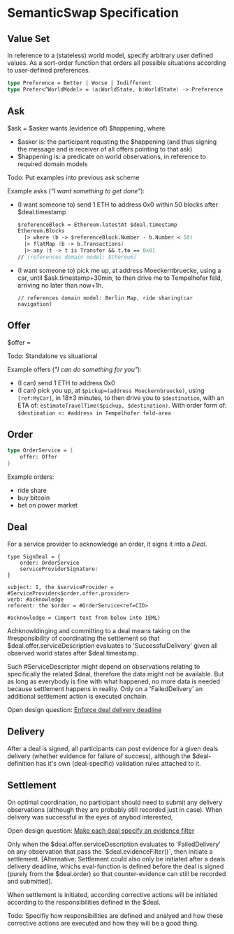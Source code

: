 # SemanticSwap Specification

## Value Set

In reference to a (stateless) world model, specify arbitrary user defined values. As a sort-order function that orders all possible situations according to user-defined preferences.

```fsharp
type Preference = Better | Worse | Indifferent
type Prefer<^WorldModel> = (a:WorldState, b:WorldState) -> Preference
```

## Ask

$ask = $asker wants (evidence of) $happening, where
- $asker is: the participant requsting the $happening (and thus signing the message and is receiver of all offers pointing to that ask)
- $happening is: a predicate on world observations, in reference to required domain models

Todo: Put examples into previous ask scheme

Example asks (_"I want something to get done"_):

- (I want someone to) send 1 ETH to address 0x0 within 50 blocks after $deal.timestamp
  ```fsharp
  $referenceBlock = Ethereum.latestAt $deal.timestamp
  Ethereum.Blocks
    |> where (b -> $referenceBlock.Number - b.Number < 50)
    |> flatMap (b -> b.Transactions)
    |> any (t -> t is Transfer && t.to == 0x0)
  // (references domain model: Ethereum)
  ```
- (I want someone to) pick me up, at address Moeckernbruecke, using a car, until $ask.timestamp+30min, to then drive me to Tempelhofer feld, arriving no later than now+1h.
  ```
  // references domain model: Berlin Map, ride sharing(car navigation)
  ```

## Offer

$offer = 

Todo: Standalone vs situational

Example offers (_"I can do something for you"_):

- (I can) send 1 ETH to address 0x0
- (I can) pick you up, at `$pickup=(address Moeckernbruecke)`, using `[ref:MyCar]`, in 18±3 minutes, to then drive you to `$destination`, with an ETA of: `estimateTravelTime($pickup, $destination)`.
  With order form of:
  `$destination <: #address in Tempelhofer feld-area`

## Order

```fsharp
type OrderService = {
    offer: Offer
}
```

Example orders:
- ride share
- buy bitcoin
- bet on power market

## Deal

For a service provider to acknowledge an order, it signs it into a _Deal_.

```fsharp=
type SignDeal = {
    order: OrderService
    serviceProviderSignature: 
}
```

```ieml
subject: I, the $serviceProvider = #ServiceProvider<$order.offer.provider>
verb: #acknowledge
referent: the $order = #OrderService<ref=CID>

#acknowledge = (import text from below into IEML)
```

Achknowldinging and committing to a deal means taking on the #responsibility of coordinating the settlement so that $deal.offer.serviceDescription evaluates to 'SuccessfulDelivery' given all observed world states after $deal.timestamp.

Such #ServiceDescriptor might depend on observations relating to specifically the related $deal, therefore the data might not be available. But as long as everybody is fine with what happened, no more data is needed because settlement happens in reality. Only on a 'FailedDelivery' an additional settlement action is executed onchain.

Open design question: [Enforce deal delivery deadline](/K3zbY57zSXOsrFtKXDexXQ)


## Delivery

After a deal is signed, all participants can post evidence for a given deals delivery (whether evidence for failure of success), although the $deal-definition has it's own (deal-specific) validation rules attached to it.

## Settlement

On optimal coordination, no participant should need to submit any delivery observations (although they are probably still recorded just in case). When delivery was successful in the eyes of anybod interested, 

Open design question: [Make each deal specify an evidence filter](/kkHl6drJSS2eynSU2gPkwg)

Only when the $deal.offer.serviceDescription evaluates to 'FailedDelivery' on any observation that pass the `$deal.evidenceFilter()`, then initiate a settlement. [Alternative: Settlement could also only be initiated after a deals delivery deadline, whichs eval-function is defined before the deal is signed (purely from the $deal.order) so that counter-evidence can still be recorded and submitted].

When settlement is initiated, according corrective actions will be initiated according to the responsibilities defined in the $deal.

Todo: Specifiy how responsibilities are defined and analyed and how these corrective actions are executed and how they will be a good thing.
